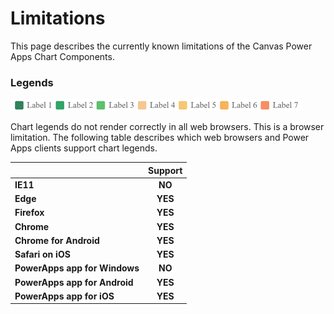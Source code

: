 # Limitations

This page describes the currently known limitations of the Canvas Power Apps Chart Components.

### Legends 

![Legends](images/Legends.png)

Chart legends do not render correctly in all web browsers.  This is a browser limitation.  The following table describes which web browsers and Power Apps clients support chart legends.

|                               | Support |
| :---------------------------- | :-----: |
| **IE11**                      | **NO**  |
| **Edge**                      | **YES** |
| **Firefox**                   | **YES** |
| **Chrome**                    | **YES** |
| **Chrome for Android**        | **YES** |
| **Safari on iOS**             | **YES** |
| **PowerApps app for Windows** | **NO**  |
| **PowerApps app for Android** | **YES** |
| **PowerApps app for iOS**     | **YES** |
